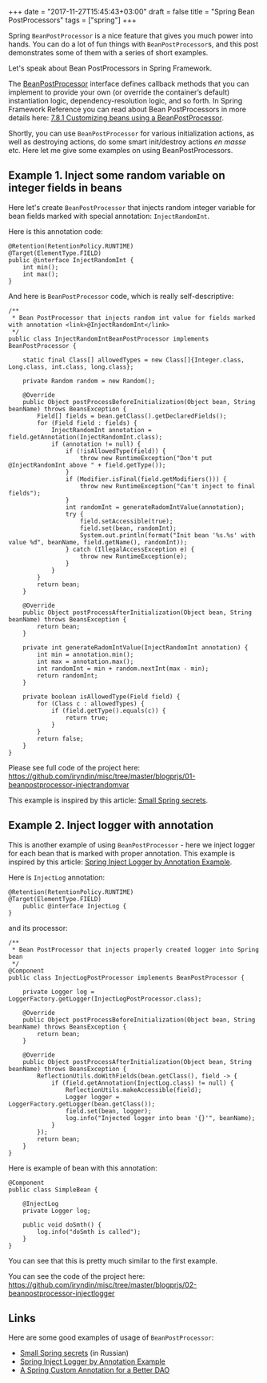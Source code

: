 +++
date = "2017-11-27T15:45:43+03:00"
draft = false
title = "Spring Bean PostProcessors"
tags = ["spring"]
+++

Spring `BeanPostProcessor` is a nice feature that gives you much power into hands. 
You can do a lot of fun things with `BeanPostProcessor`s, and this post demonstrates some of them with a series of short examples.

<!--more-->

Let's speak about Bean PostProcessors in Spring Framework. 

The [BeanPostProcessor](https://docs.spring.io/spring/docs/current/javadoc-api/org/springframework/beans/factory/config/BeanPostProcessor.html) 
interface defines callback methods that you can implement to provide your own (or override the container’s default) instantiation logic, 
dependency-resolution logic, and so forth. In Spring Framework Reference you can read about Bean PostProcessors in more details here: 
[7.8.1 Customizing beans using a BeanPostProcessor](https://docs.spring.io/spring/docs/4.3.9.RELEASE/spring-framework-reference/html/beans.html#beans-factory-extension-bpp).

Shortly, you can use `BeanPostProcessor` for various initialization actions, as well as destroying actions, do some smart init/destroy actions *en masse* etc.
Here let me give some examples on using BeanPostProcessors.

## Example 1. Inject some random variable on integer fields in beans

Here let's create `BeanPostProcessor` that injects random integer variable for bean fields marked with special annotation: `InjectRandomInt`.

Here is this annotation code: 

```
@Retention(RetentionPolicy.RUNTIME)
@Target(ElementType.FIELD)
public @interface InjectRandomInt {
    int min();
    int max();
}
```

And here is `BeanPostProcessor` code, which is really self-descriptive: 

```
/**
 * Bean PostProcessor that injects random int value for fields marked with annotation <link>@InjectRandomInt</link>
 */
public class InjectRandomIntBeanPostProcessor implements BeanPostProcessor {

    static final Class[] allowedTypes = new Class[]{Integer.class, Long.class, int.class, long.class};

    private Random random = new Random();

    @Override
    public Object postProcessBeforeInitialization(Object bean, String beanName) throws BeansException {
        Field[] fields = bean.getClass().getDeclaredFields();
        for (Field field : fields) {
            InjectRandomInt annotation = field.getAnnotation(InjectRandomInt.class);
            if (annotation != null) {
                if (!isAllowedType(field)) {
                    throw new RuntimeException("Don't put @InjectRandomInt above " + field.getType());
                }
                if (Modifier.isFinal(field.getModifiers())) {
                    throw new RuntimeException("Can't inject to final fields");
                }
                int randomInt = generateRadomIntValue(annotation);
                try {
                    field.setAccessible(true);
                    field.set(bean, randomInt);
                    System.out.println(format("Init bean '%s.%s' with value %d", beanName, field.getName(), randomInt));
                } catch (IllegalAccessException e) {
                    throw new RuntimeException(e);
                }
            }
        }
        return bean;
    }

    @Override
    public Object postProcessAfterInitialization(Object bean, String beanName) throws BeansException {
        return bean;
    }

    private int generateRadomIntValue(InjectRandomInt annotation) {
        int min = annotation.min();
        int max = annotation.max();
        int randomInt = min + random.nextInt(max - min);
        return randomInt;
    }

    private boolean isAllowedType(Field field) {
        for (Class c : allowedTypes) {
            if (field.getType().equals(c)) {
                return true;
            }
        }
        return false;
    }
}
```

Please see full code of the project here: https://github.com/iryndin/misc/tree/master/blogprjs/01-beanpostprocessor-injectrandomvar

This example is inspired by this article: [Small Spring secrets](https://www.dataart.ru/news/malen-kie-sekrety-spring/).

## Example 2. Inject logger with annotation

This is another example of using `BeanPostProcessor` - here we inject logger for each bean that is marked with proper annotation. 
This example is inspired by this article: [Spring Inject Logger by Annotation Example](https://memorynotfound.com/spring-inject-logger-annotation-example/).

Here is `InjectLog` annotation:

```
@Retention(RetentionPolicy.RUNTIME)
@Target(ElementType.FIELD)
    public @interface InjectLog {
}
```

and its processor:

```
/**
 * Bean PostProcessor that injects properly created logger into Spring bean
 */
@Component
public class InjectLogPostProcessor implements BeanPostProcessor {

    private Logger log = LoggerFactory.getLogger(InjectLogPostProcessor.class);

    @Override
    public Object postProcessBeforeInitialization(Object bean, String beanName) throws BeansException {
        return bean;
    }

    @Override
    public Object postProcessAfterInitialization(Object bean, String beanName) throws BeansException {
        ReflectionUtils.doWithFields(bean.getClass(), field -> {
            if (field.getAnnotation(InjectLog.class) != null) {
                ReflectionUtils.makeAccessible(field);
                Logger logger = LoggerFactory.getLogger(bean.getClass());
                field.set(bean, logger);
                log.info("Injected logger into bean '{}'", beanName);
            }
        });
        return bean;
    }
}
```

Here is example of bean with this annotation:

```
@Component
public class SimpleBean {

    @InjectLog
    private Logger log;

    public void doSmth() {
        log.info("doSmth is called");
    }
}
```

You can see that this is pretty much similar to the first example. 

You can see the code of the project here: https://github.com/iryndin/misc/tree/master/blogprjs/02-beanpostprocessor-injectlogger

## Links 

Here are some good examples of usage of `BeanPostProcessor`:

* [Small Spring secrets](https://www.dataart.ru/news/malen-kie-sekrety-spring/) (in Russian)
* [Spring Inject Logger by Annotation Example](https://memorynotfound.com/spring-inject-logger-annotation-example/)
* [A Spring Custom Annotation for a Better DAO](http://www.baeldung.com/spring-annotation-bean-pre-processor)
